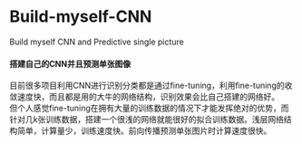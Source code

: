 # Build-myself-CNN
Build myself CNN and Predictive single picture
<br>
#### 搭建自己的CNN并且预测单张图像
目前很多项目利用CNN进行识别分类都是通过fine-tuning，利用fine-tuning的收敛速度快，而且都是用的大牛的网络结构，识别效果会比自己搭建的网络好。<br>
但个人感觉fine-tuning在拥有大量的训练数据的情况下才能发挥绝对的优势，而针对几k张训练数据，搭建一个很浅的网络就能很好的拟合训练数据。浅层网络结构简单，计算量少，训练速度快。前向传播预测单张图片时计算速度很快。<br>
    
